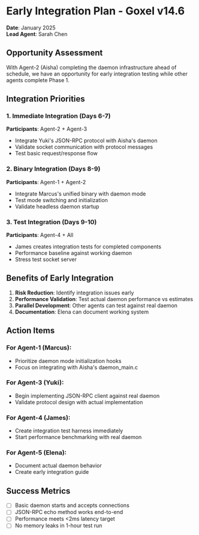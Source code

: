 # Early Integration Plan - Goxel v14.6

**Date**: January 2025  
**Lead Agent**: Sarah Chen

## Opportunity Assessment

With Agent-2 (Aisha) completing the daemon infrastructure ahead of schedule, we have an opportunity for early integration testing while other agents complete Phase 1.

## Integration Priorities

### 1. Immediate Integration (Days 6-7)
**Participants**: Agent-2 + Agent-3
- Integrate Yuki's JSON-RPC protocol with Aisha's daemon
- Validate socket communication with protocol messages
- Test basic request/response flow

### 2. Binary Integration (Days 8-9)
**Participants**: Agent-1 + Agent-2
- Integrate Marcus's unified binary with daemon mode
- Test mode switching and initialization
- Validate headless daemon startup

### 3. Test Integration (Days 9-10)
**Participants**: Agent-4 + All
- James creates integration tests for completed components
- Performance baseline against working daemon
- Stress test socket server

## Benefits of Early Integration

1. **Risk Reduction**: Identify integration issues early
2. **Performance Validation**: Test actual daemon performance vs estimates
3. **Parallel Development**: Other agents can test against real daemon
4. **Documentation**: Elena can document working system

## Action Items

### For Agent-1 (Marcus):
- Prioritize daemon mode initialization hooks
- Focus on integrating with Aisha's daemon_main.c

### For Agent-3 (Yuki):
- Begin implementing JSON-RPC client against real daemon
- Validate protocol design with actual implementation

### For Agent-4 (James):
- Create integration test harness immediately
- Start performance benchmarking with real daemon

### For Agent-5 (Elena):
- Document actual daemon behavior
- Create early integration guide

## Success Metrics

- [ ] Basic daemon starts and accepts connections
- [ ] JSON-RPC echo method works end-to-end
- [ ] Performance meets <2ms latency target
- [ ] No memory leaks in 1-hour test run